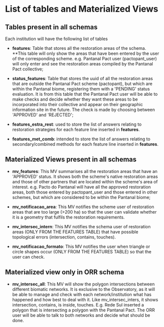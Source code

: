 # List of tables and Materialized Views

## Tables present in all schemas


Each institution will have the following list of tables
- **features**: Table that stores all the restoration areas of the schema. **This table will only show the areas that have been entered by the user of the corresponding scheme. e.g. Pantanal Pact user (pactopant_user) will only enter and see the restoration areas compiled by the Pantanal Pact collective;

- **status_features**: Table that stores the uuid of all the restoration areas that are outside the Pantanal Pact scheme (pactopant), but which are within the Pantanal biome, registering them with a 'PENDING' status evaluation. It is from this table that the Pantanal Pact user will be able to make checks and decide whether they want these areas to be incorporated into their collective and appear on their geographic information site in the future. The check is made by choosing between 'APPROVED' and 'REJECTED';


- **features_estra_rest**: used to store the list of answers relating to restoration strategies for each feature line inserted in **features**.

- **features_met_comb**: intended to store the list of answers relating to secondary/combined methods for each feature line inserted in **features**.


## Materialized Views present in all schemas

- **mv_features**: This MV summarises all the restoration areas that have an 'APPROVED' status. It shows both the scheme's native restoration areas and those of other partners that are located within the scheme's area of interest. e.g. Pacto do Pantanal will have all the approved restoration areas, both those entered by pactopant_user and those entered in other schemes, but which are considered to be within the Pantanal biome;


- **mv_notificacao_area**: This MV notifies the scheme user of restoration areas that are too large (>200 ha) so that the user can validate whether it is a geometry that fulfils the restoration requirements.

- **mv_intersec_intern**: This MV notifies the schema user of restoration areas (ONLY FROM THE FEATURES TABLE) that have possible topological errors (intersection, contains, touches).


- **mv_notificacao_formato**: This MV notifies the user when triangle or circle shapes occur (ONLY FROM THE FEATURES TABLE) so that the user can check.

## Materialized view only in ORR schema

- **mv_intersec_all**: This MV will show the polygon intersections between different biomatic networks. It is exclusive to the Observatory, as it will be able to manage and check with each network/institution what has happened and how best to deal with it. Like mv_intersec_inters, it shows intersection, contains, is inside, touches. E.g. Rede Sul inserted a polygon that is intersecting a polygon with the Pantanal Pact. The ORR user will be able to talk to both networks and decide what should be done.